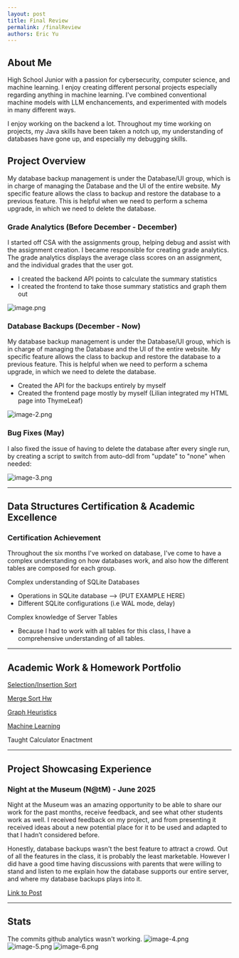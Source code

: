 ```yaml
---
layout: post
title: Final Review
permalink: /finalReview
authors: Eric Yu
---
```


## About Me
High School Junior with a passion for cybersecurity, computer science, and machine learning. I enjoy creating different personal projects especially regarding anything in machine learning. I've combined conventional machine models with LLM enchancements, and experimented with models in many different ways.

I enjoy working on the backend a lot. Throughout my time working on projects, my Java skills have been taken a notch up, my understanding of databases have gone up, and especially my debugging skills. 

## Project Overview
My database backup management is under the Database/UI group, which is in charge of managing the Database and the UI of the entire website. My specific feature allows the class to backup and restore the database to a previous feature. This is helpful when we need to perform a schema upgrade, in which we need to delete the database.


### Grade Analytics (Before December - December)
I started off CSA with the assignments group, helping debug and assist with the assignment creation. I became responsible for creating grade analytics. The grade analytics displays the average class scores on an assignment, and the individual grades that the user got. 
- I created the backend API points to calculate the summary statistics
- I created the frontend to take those summary statistics and graph them out

![image.png](image.png)

### Database Backups (December - Now)
My database backup management is under the Database/UI group, which is in charge of managing the Database and the UI of the entire website. My specific feature allows the class to backup and restore the database to a previous feature. This is helpful when we need to perform a schema upgrade, in which we need to delete the database.
- Created the API for the backups entirely by myself
- Created the frontend page mostly by myself (Lilian integrated my HTML page into ThymeLeaf)

![image-2.png](image-2.png)


### Bug Fixes (May)
I also fixed the issue of having to delete the database after every single run, by creating a script to switch from auto-ddl from "update" to "none" when needed:

![image-3.png](image-3.png)

---

## Data Structures Certification & Academic Excellence

### Certification Achievement
Throughout the six months I've worked on database, I've come to have a complex understanding on how databases work, and also how the different tables are composed for each group.

Complex understanding of SQLite Databases
- Operations in SQLite database --> (PUT EXAMPLE HERE)
- Different SQLite configurations (i.e WAL mode, delay)

Complex knowledge of Server Tables
- Because I had to work with all tables for this class, I have a comprehensive understanding of all tables.

---

## Academic Work & Homework Portfolio
[Selection/Insertion Sort](https://be1uga4life.github.io/EricY_CSA_Student/sortingTT/sorting/hw/)

[Merge Sort Hw](https://be1uga4life.github.io/EricY_CSA_Student/csa/team_teach/merge_sort_hw)

[Graph Heuristics](https://be1uga4life.github.io/EricY_CSA_Student/csa/team_teach/merge_sort_hw)

[Machine Learning](https://be1uga4life.github.io/EricY_CSA_Student/csa/team_teach/merge_sort_hw)

Taught Calculator Enactment

---

## Project Showcasing Experience

### Night at the Museum (N@tM) - June 2025
Night at the Museum was an amazing opportunity to be able to share our work for the past months, receive feedback, and see what other students work as well. I received feedback on my project, and from presenting it received ideas about a new potential place for it to be used and adapted to that I hadn’t considered before. 

Honestly, database backups wasn't the best feature to attract a crowd. Out of all the features in the class, it is probably the least marketable. However I did have a good time having discussions with parents that were willing to stand and listen to me explain how the database supports our entire server, and where my database backups plays into it.

[Link to Post](https://github.com/Be1uga4life/EricY_CSA_Student/issues/24)


---

## Stats

The commits github analytics wasn't working.
![image-4.png](image-4.png)
![image-5.png](image-5.png)
![image-6.png](image-6.png)
